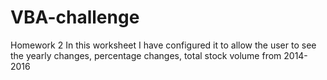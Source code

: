 # VBA-challenge
Homework 2 
In this worksheet I have configured it to allow the user to see the yearly changes, percentage changes, total stock volume from 2014-2016
